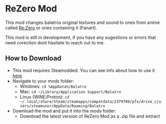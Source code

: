 # ReZero Mod <a name = "rezero_mod"></a>

This mod changes balatros original textures and sound to ones from 
anime called [Re:Zero](https://rezero.fandom.com/wiki/Re:Zero_Wiki) or ones containing it (Fanart).

This mod is still in development, if you have any sugestions or 
errors that need corection dont hasitate to reach out to me.

## How to Download <a name = "how_to_download"></a>

- This mod requires Steamodded. You can see info about how to use it [here](https://github.com/Steamopollys/Steamodded)
- Navigate to your mods folder:
  - Windows: `cd %AppData%/Balatro`
  - Mac: `cd ~/Library/Application Support/Balatro`
  - Linux (WINE/Proton): `cd ~/.local/share/Steam/steamapps/compatdata/2379780/pfx/drive_c/users/steamuser/AppData/Roaming/Balatro`
- Download the mod and put it into the mods folder:
  - Download the latest version of ReZero Mod as a .zip file and extract

